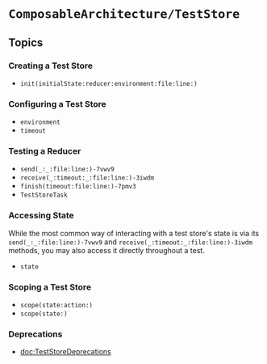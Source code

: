 # ``ComposableArchitecture/TestStore``

## Topics

### Creating a Test Store

- ``init(initialState:reducer:environment:file:line:)``

### Configuring a Test Store

- ``environment``
- ``timeout``

### Testing a Reducer

- ``send(_:_:file:line:)-7vwv9``
- ``receive(_:timeout:_:file:line:)-3iwdm``
- ``finish(timeout:file:line:)-7pmv3``
- ``TestStoreTask``

### Accessing State

While the most common way of interacting with a test store's state is via its ``send(_:_:file:line:)-7vwv9`` and ``receive(_:timeout:_:file:line:)-3iwdm`` methods, you may also access it directly throughout a test.

- ``state``

### Scoping a Test Store

- ``scope(state:action:)``
- ``scope(state:)``

### Deprecations

- <doc:TestStoreDeprecations>
